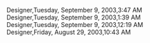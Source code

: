 ﻿Designer,Tuesday, September 9, 2003,3:47 AM  Designer,Tuesday, September 9, 2003,1:39 AM  Designer,Tuesday, September 9, 2003,12:19 AM  Designer,Friday, August 29, 2003,10:43 AM